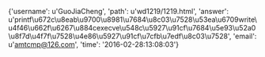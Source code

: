 {'username': u'GuoJiaCheng', 'path': u'wd1219/1219.html', 'answer': u'printf\u672c\u8eab\u9700\u8981\u7684\u8c03\u7528\u53ea\u6709write\u4f46\u662f\u6267\u884cexecve\u548c\u5927\u91cf\u7684\u5e93\u52a0\u8f7d\u4f7f\u7528\u4e86\u5927\u91cf\u7cfb\u7edf\u8c03\u7528', 'email': u'amtcmp@126.com', 'time': '2016-02-28:13:08:03'}